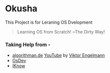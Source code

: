 # Okusha

This Project is for Leraning OS Dvelopment
> Learning OS from Scratch!
> ~The Dirty Way!

### Taking Help from -
 * [algorithman.de](http://www.algorithman.de/) [YouTube](https://www.youtube.com/channel/UCQdZltW7bh1ta-_nCH7LWYw) by [Viktor Engelmann](https://github.com/AlgorithMan-de)
 * [OsDev](http://wiki.osdev.org/)
 * [IKnow](https://www.youtube.com/channel/UCofr5KcAmI_CB_tCYpVzZEw)

